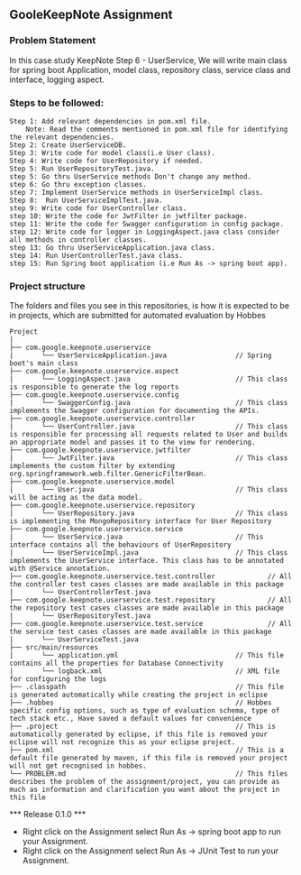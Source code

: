 ## GooleKeepNote Assignment

### Problem Statement

In this case study KeepNote Step 6 - UserService, We will write main class for spring boot Application, model class, repository class, service class and interface, logging aspect.

### Steps to be followed:

    Step 1: Add relevant dependencies in pom.xml file. 
        Note: Read the comments mentioned in pom.xml file for identifying the relevant dependencies.
    Step 2: Create UserServiceDB.
    Step 3: Write code for model class(i.e User class).
    Step 4: Write code for UserRepository if needed.
    Step 5: Run UserRepositoryTest.java. 
    step 5: Go thru UserService methods Don't change any method.
    step 6: Go thru exception classes.
    step 7: Implement UserService methods in UserServiceImpl class.
    Step 8:  Run UserServiceImplTest.java.
    step 9: Write code for UserController class.
    step 10: Write the code for JwtFilter in jwtfilter package.
    step 11: Write the code for Swagger configuration in config package.
    step 12: Write code for logger in LoggingAspect.java class consider all methods in controller classes.
    step 13: Go thru UserServiceApplication.java class.
    step 14: Run UserControllerTest.java class.
    step 15: Run Spring boot application (i.e Run As -> spring boot app).


### Project structure

The folders and files you see in this repositories, is how it is expected to be in projects, which are submitted for automated evaluation by Hobbes

    Project
	|
	├── com.google.keepnote.userservice
	|	    └── UserServiceApplication.java                 // Spring boot's main class
	├── com.google.keepnote.userservice.aspect
	|	    └── LoggingAspect.java                          // This class is responsible to generate the log reports
	├── com.google.keepnote.userservice.config             
    |       └── SwaggerConfig.java                          // This class implements the Swagger configuration for documenting the APIs.
	├── com.google.keepnote.userservice.controller
	|		└── UserController.java                         // This class is responsible for processing all requests related to User and builds an appropriate model and passes it to the view for rendering.
	├── com.google.keepnote.userservice.jwtfilter             
    |       └── JwtFilter.java                              // This class implements the custom filter by extending org.springframework.web.filter.GenericFilterBean.
	├── com.google.keepnote.userservice.model
	|		└── User.java                                   // This class will be acting as the data model.
	├── com.google.keepnote.userservice.repository
	|		└── UserRepository.java                         // This class is implementing the MongoRepository interface for User Repository
	├── com.google.keepnote.userservice.service
	|		└── UserService.java                            // This interface contains all the behaviours of UserRepository
	|		└── UserServiceImpl.java                        // This class implements the UserService interface. This class has to be annotated with @Service annotation.
	├── com.google.keepnote.userservice.test.controller             // All the controller test cases classes are made available in this package
	|		└── UserControllerTest.java
	├── com.google.keepnote.userservice.test.repository             // All the repository test cases classes are made available in this package
	|		└── UserRepositoryTest.java
	├── com.google.keepnote.userservice.test.service                // All the service test cases classes are made available in this package
	|		└── UserServiceTest.java
	├── src/main/resources
	|		└── application.yml                             // This file contains all the properties for Database Connectivity
	|		└── logback.xml                                 // XML file for configuring the logs
	├── .classpath			                                // This file is generated automatically while creating the project in eclipse
	├── .hobbes   			                                // Hobbes specific config options, such as type of evaluation schema, type of tech stack etc., Have saved a default values for convenience
	├── .project			                                // This is automatically generated by eclipse, if this file is removed your eclipse will not recognize this as your eclipse project. 
	├── pom.xml 			                                // This is a default file generated by maven, if this file is removed your project will not get recognised in hobbes.
	└── PROBLEM.md  		                                // This files describes the problem of the assignment/project, you can provide as much as information and clarification you want about the project in this file

*** Release 0.1.0 ***

- Right click on the Assignment select Run As -> spring boot app to run your Assignment.
- Right click on the Assignment select Run As -> JUnit Test to run your Assignment.